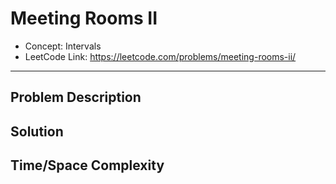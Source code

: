 # Meeting Rooms II

- Concept: Intervals
- LeetCode Link: https://leetcode.com/problems/meeting-rooms-ii/

---

## Problem Description

## Solution

## Time/Space Complexity

